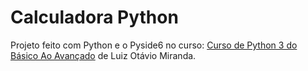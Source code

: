 # Calculadora Python

Projeto feito com Python e o Pyside6 no curso: [Curso de Python 3 do Básico Ao Avançado](https://www.udemy.com/course/python-3-do-zero-ao-avancado/) de Luiz Otávio Miranda.